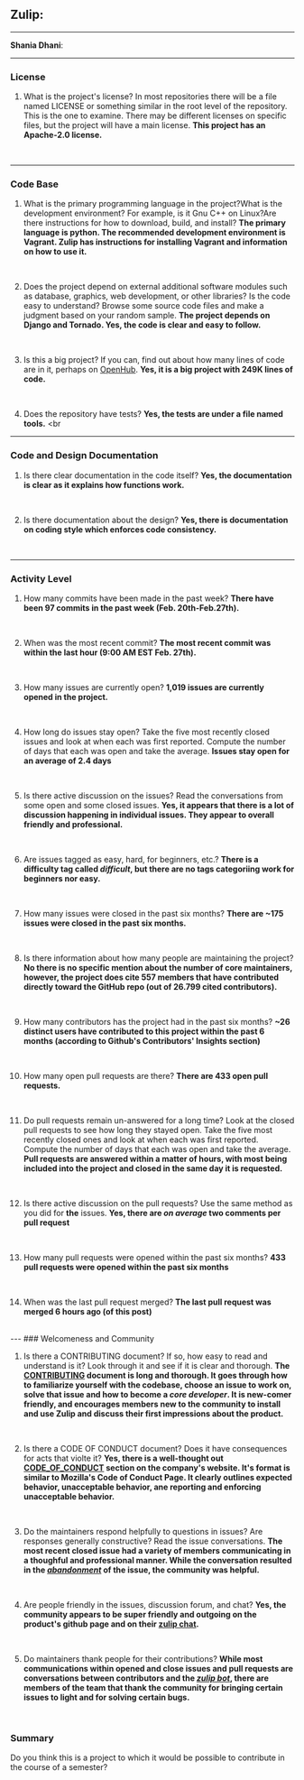## **Zulip**:


---

**Shania Dhani**:


---


### License

1. What is the project's license?
In most repositories there will be a file named LICENSE or something similar in
the root level of the repository. This is the one to examine. There may be
different licenses on specific files, but the project will have a main license.
**This project has an Apache-2.0 license.**
<br>

---

### Code Base


1. What is the primary programming language in the project?What is the development environment? For example, is it Gnu C++ on Linux?Are there instructions for how to download, build, and install? **The primary language is python. The recommended development environment is Vagrant. Zulip has instructions for installing Vagrant and information on how to use it.**
<br>
   
2. Does the project depend on external additional software modules such as database,  graphics, web development, or other libraries? Is the code easy to understand? Browse some source code files and make a judgment based on your random sample.
**The project depends on Django and Tornado. Yes, the code is clear and easy to follow.**
<br>

3. Is this a big project? If you can, find out about how many lines of code are in it, perhaps on [OpenHub](https://www.openhub.net/).
**Yes, it is a big project with 249K lines of code.**
<br>

4. Does the repository have tests?
**Yes, the tests are under a file named tools.**
<br

---

### Code and Design Documentation
1. Is there clear documentation in the code itself?
**Yes, the documentation is clear as it explains how functions work.**
<br>


2. Is there documentation about the design?
**Yes, there is documentation on coding style which enforces code consistency.**
<br>

---


### Activity Level


1. How many commits have been made in the past week? **There have been 97 commits in the past week (Feb. 20th-Feb.27th).**
<br>

2. When was the most recent commit? **The most recent commit was within the last hour (9:00 AM EST Feb. 27th).**
<br>

3. How many issues are currently open? **1,019 issues are currently opened in the project.**
<br>

4. How long do issues stay open? Take the five most recently closed issues and look at when each was first reported. Compute the number of days that each was open and take the average. **Issues stay open for an average of 2.4 days**
<br>

5. Is there active discussion on the issues? Read the conversations from some open and some closed issues. **Yes, it appears that there is a lot of discussion happening in individual issues. They appear to overall friendly and professional.**
<br>

6. Are issues tagged as easy, hard, for beginners, etc.? **There is a difficulty tag called *difficult*, but there are no tags categoriing work for beginners nor easy.**
<br>

7. How many issues were closed in the past six months? **There are ~175 issues were closed in the past six months.**
<br>

8. Is there information about how many people are maintaining the project? **No there is no specific mention about the number of core maintainers, however, the project does cite 557 members that have contributed directly toward the GitHub repo (out of 26.799 cited contributors).**
<br>

9.  How many contributors has the project had in the past six months? **~26 distinct users have contributed to this project within the past 6 months (according to Github's Contributors' Insights section)**
<br>

10. How many open pull requests are there? **There are 433 open pull requests.**
<br>

11. Do pull requests remain un-answered for a long time? Look at the closed pull requests to see how long they stayed open. Take the five most recently closed ones and look at when each was first reported. Compute the number of days that each was open and take the average. **Pull requests are answered within a matter of hours, with most being included into the project and closed in the same day it is requested.**
<br>

12. Is there active discussion on the pull requests? Use the same method as you did for **the** issues. **Yes, there are *on average* two comments per pull request**
<br>

13. How many pull requests were opened within the past six months? **433 pull requests were opened within the past six months**
<br>

14. When was the last  pull request  merged? **The last pull request was merged 6 hours ago (of this post)**
<br>
---
### Welcomeness and Community

1. Is there a CONTRIBUTING document? If so, how easy to read and understand is it? Look through it and see if it is clear and thorough. **The [CONTRIBUTING](https://zulip.readthedocs.io/en/latest/overview/contributing.html) document is long and thorough. It goes through how to familiarize yourself with the codebase, choose an issue to work on, solve that issue and how to become a *core developer*. It is new-comer friendly, and encourages members new to the community to install and use Zulip and discuss their first impressions about the product.**
<br>

2. Is there a CODE OF CONDUCT document? Does it have consequences for acts that violte it? **Yes, there is a well-thought out [CODE_OF_CONDUCT](https://zulip.readthedocs.io/en/latest/code-of-conduct.html) section on the company's website. It's format is similar to Mozilla's Code of Conduct Page. It clearly outlines expected behavior, unacceptable behavior, ane reporting and enforcing unacceptable behavior.**
<br>

3. Do the maintainers respond helpfully to questions in issues? Are responses generally constructive? Read the issue conversations. **The most recent closed issue had a variety of members communicating in a thoughful and professional manner. While the conversation resulted in the *[abandonment](https://github.com/zulip/zulip/issues/14049)* of the issue, the community was helpful.**
<br>

4. Are people friendly in the issues, discussion forum, and chat? **Yes, the community appears to be super friendly and outgoing on the product's github page and on their [zulip chat](https://chat.zulip.org/login/).**
<br>

5. Do maintainers thank people for their contributions? **While most communications within opened and close issues and pull requests are conversations between contributors and the *[zulip bot](https://github.com/zulipbot)*, there are members of the team that thank the community for bringing certain issues to light and for solving certain bugs.**
<br>

### Summary
Do you think  this is a project to which it would be possible to contribute in the
course of a semester?
